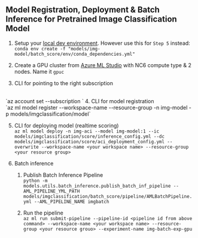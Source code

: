 ## Model Registration, Deployment & Batch Inference for Pretrained Image Classification Model

1. Setup your [local dev environment](/docs/SetupLocalDevEnvironment.md). However use this for `Step 5` instead:
<BR> `conda env create -f "models/img-model/batch_score/env/conda_dependencies.yml"`

2. Create a GPU cluster from [Azure ML Studio](https://ml.azure.com) with NC6 compute type & 2 nodes. Name it `gpuc`

3. CLI for pointing to the right subscription
<BR>
`az account set --subscription <your subscription id>`
4. CLI for model registration
<BR>`az ml model register --workspace-name <your workspace name> --resource-group <your resource group> -n img-model -p models/imgclassification/model`

5. CLI for deploying model (realtime scoring)
<BR>`az ml model deploy -n img-aci --model img-model:1 --ic   models/imgclassification/score/inference_config.yml --dc  models/imgclassification/score/aci_deployment_config.yml --overwrite --workspace-name <your workspace name> --resource-group <your resource group>`

6. Batch inference
    1. Publish Batch Inference Pipeline
        <BR> `python -m models.utils.batch_inference.publish_batch_inf_pipeline --AML_PIPELINE_YML_PATH models/imgclassification/batch_score/pipeline/AMLBatchPipeline.yml --AML_PIPELINE_NAME imgbatch`

    2. Run the pipeline 
    <BR>`az ml run submit-pipeline --pipeline-id <pipeline id from above command> --workspace-name <your workspace name> --resource-group <your resource grouo> --experiment-name img-batch-exp-gpu`
